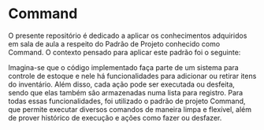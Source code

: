 # Command
<div>
  <p>O presente repositório é dedicado a aplicar os conhecimentos adquiridos em sala de aula a respeito do Padrão de Projeto conhecido como Command. O contexto pensado para aplicar este padrão foi o seguinte:</p>

  <p>Imagina-se que o código implementado faça parte de um sistema para controle de estoque e nele há funcionalidades para adicionar ou retirar itens do inventário. Além disso, cada ação pode ser executada ou desfeita, sendo que elas também são armazenadas numa lista para registro. Para todas essas funcionalidades, foi utilizado o padrão de projeto Command, que permite executar diversos comandos de maneira limpa e flexível, além de prover histórico de execução e ações como fazer ou desfazer.</p>
</div>
